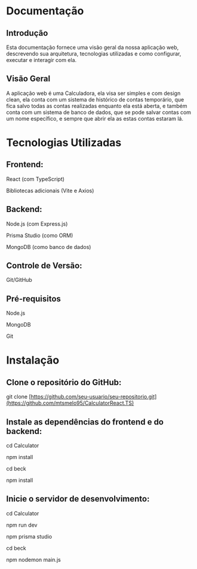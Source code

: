# Documentação

## Introdução
Esta documentação fornece uma visão geral da nossa aplicação web, descrevendo sua arquitetura, tecnologias utilizadas e como configurar, executar e interagir com ela.

## Visão Geral
A aplicação web é uma Calculadora, ela visa ser simples e com design clean, ela conta com um sistema de histórico de contas temporário, que fica salvo todas as contas realizadas enquanto ela está aberta, e também conta com um sistema de banco de dados, que se pode salvar contas com um nome específico, e sempre que abrir ela as estas contas estaram lá.

# Tecnologias Utilizadas
## Frontend:
React (com TypeScript)

Bibliotecas adicionais (Vite e Axios)

## Backend:
Node.js (com Express.js)

Prisma Studio (como ORM)

MongoDB (como banco de dados)

## Controle de Versão:
Git/GitHub

## Pré-requisitos

Node.js

MongoDB

Git

# Instalação
## Clone o repositório do GitHub:

git clone [https://github.com/seu-usuario/seu-repositorio.git](https://github.com/mtsmelo95/CalculatorReact.TS)

## Instale as dependências do frontend e do backend:

cd Calculator

npm install

cd beck

npm install

## Inicie o servidor de desenvolvimento:

cd Calculator

npm run dev

npm prisma studio

cd beck

npm nodemon main.js


